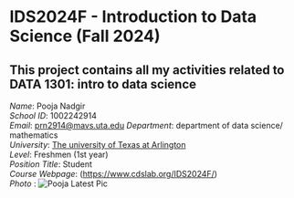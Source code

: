 # IDS2024F - Introduction to Data Science (Fall 2024)
This project contains all my activities related to DATA 1301: intro to data science
---
*Name*: Pooja Nadgir  
*School ID*: 1002242914  
*Email*: prn2914@mavs.uta.edu
*Department*: department of data science/ mathematics  
*University*: [The university of Texas at Arlington](https://www.uta.edu/)  
*Level*: Freshmen (1st year)  
*Position Title*: Student  
*Course Webpage*: (https://www.cdslab.org/IDS2024F/)  
*Photo* : ![Pooja Latest Pic](https://github.com/user-attachments/assets/fb550f0c-745f-40c8-bae1-8f718d4406a6)



